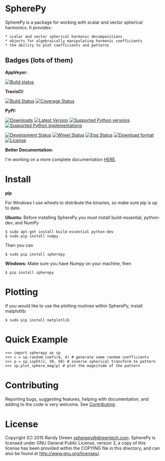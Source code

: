 SpherePy
========

SpherePy is a package for working with scalar and vector spherical harmonics.
It provides:

	* scalar and vector spherical harmonic decompositions
	* objects for algebraically manipulating harmonic coefficients
	* the ability to plot coefficients and patterns

Badges (lots of them)
---------------------

**AppVeyor:**

[![Build status](https://ci.appveyor.com/api/projects/status/ccwuv424wao4rbly?svg=true)](https://ci.appveyor.com/project/rdireen/spherepy)

**TravisCI:**

[![Build Status](https://travis-ci.org/rdireen/spherepy.svg?branch=master)](https://travis-ci.org/rdireen/spherepy)
[![Coverage Status](https://coveralls.io/repos/rdireen/spherepy/badge.svg?branch=master)](https://coveralls.io/r/rdireen/spherepy?branch=master)

**PyPI:**

[![Downloads](https://pypip.in/download/spherepy/badge.svg)](https://pypi.python.org/pypi/spherepy/)
[![Latest Version](https://pypip.in/version/spherepy/badge.svg)](https://pypi.python.org/pypi/spherepy/)
[![Supported Python versions](https://pypip.in/py_versions/spherepy/badge.svg)](https://pypi.python.org/pypi/spherepy/)
[![Supported Python implementations](https://pypip.in/implementation/spherepy/badge.svg)](https://pypi.python.org/pypi/spherepy/)

[![Development Status](https://pypip.in/status/spherepy/badge.svg)](https://pypi.python.org/pypi/spherepy/)
[![Wheel Status](https://pypip.in/wheel/spherepy/badge.svg)](https://pypi.python.org/pypi/spherepy/)
[![Egg Status](https://pypip.in/egg/spherepy/badge.svg)](https://pypi.python.org/pypi/spherepy/)
[![Download format](https://pypip.in/format/spherepy/badge.svg)](https://pypi.python.org/pypi/spherepy/)
[![License](https://pypip.in/license/spherepy/badge.svg)](https://pypi.python.org/pypi/spherepy/)


**Better Documentation:**

I'm working on a more complete documentation 
[HERE](http://www.direentech.com/docs/spherepy).

	
Install
=======

**pip**

For Windows I use wheels to distribute the binaries, so make sure pip is up to date.

**Ubuntu:**
Before installing SpherePy you must install build-essential, python-dev, and NumPy

    $ sudo apt-get install build-essential python-dev
    $ sudo pip install numpy

Then you can 

    $ sudo pip install spherepy
    
**Windows:**
Make sure you have Numpy on your machine, then

    $ pip install spherepy
	
Plotting
========

If you would like to use the plotting routines within SpherePy, install matplotlib:

    $ sudo pip install matplotlib
	
Quick Example
=============

    >>> import spherepy as sp 
    >>> c = sp.random_coefs(4, 4) # generate some random coefficients
    >>> p = sp.ispht(c, 50, 50) # inverse spherical transform to pattern
    >>> sp.plot_sphere_mag(p) # plot the magnitude of the pattern

Contributing
============
Reporting bugs, suggesting features, helping with documentation, and adding to the code is very welcome. See
[Contributing](CONTRIBUTING.md). 

License
=======

Copyright (C) 2015  Randy Direen <spherepy@direentech.com>.
SpherePy is licensed under GNU General Public License, version 3, a copy of this license has been provided within the COPYING file in this directory, and can also be found at <http://www.gnu.org/licenses/>.
 
